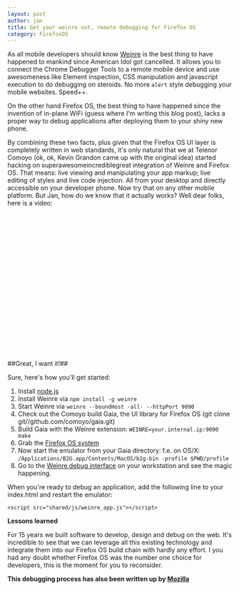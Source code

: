 ```yaml
---
layout: post
author: jan
title: Get your weinre out, remote debugging for Firefox OS
category: FirefoxOS
---
```


As all mobile developers should know
[Weinre](http://people.apache.org/~pmuellr/weinre/docs/latest/) is the best
thing to have happened to mankind since American Idol got cancelled. It allows
you to connect the Chrome Debugger Tools to a remote mobile device and use
awesomeness like Element inspection, CSS manipulation and javascript execution
to do debugging on steroids. No more `alert` style debugging your mobile
websites. Speed++.

On the other hand Firefox OS, the best thing to have happened since the
invention of in-plane WiFi (guess where I'm writing this blog post), lacks a
proper way to debug applications after deploying them to your shiny new phone.

By combining these two facts, plus given that the Firefox OS UI layer is
completely written in web standards, it's only natural that we at Telenor
Comoyo (ok, ok, Kevin Grandon came up with the original idea) started hacking
on superawesomeincrediblegreat integration of Weinre and Firefox OS. That
means: live viewing and manipulating your app markup; live editing of styles
and live code injection. All from your desktop and directly accessible on your
developer phone. Now try that on any other mobile platform. But Jan, how do we
know that it actually works? Well dear folks, here is a video:

<!--
<iframe width="420" height="315" src="http://www.youtube.com/embed/UiZSEkdAKAA" frameborder="0"></iframe>
-->

<object width="420" height="315"><param name="movie" value="http://www.youtube.com/v/UiZSEkdAKAA?version=3&amp;hl=en_US"></param><param name="allowFullScreen" value="true"></param><param name="allowscriptaccess" value="always"></param><embed src="http://www.youtube.com/v/UiZSEkdAKAA?version=3&amp;hl=en_US" type="application/x-shockwave-flash" width="420" height="315" allowscriptaccess="always" allowfullscreen="true"></embed></object>


##Great, I want it!##

Sure, here's how you'll get started:

1. Install [node.js](http://nodejs.org)
2. Install Weinre via `npm install -g weinre`
3. Start Weinre via `weinre --boundHost -all- --httpPort 9090`
4. Check out the Comoyo build Gaia, the UI library for Firefox OS (git clone git//github.com/comoyo/gaia.git)
5. Build Gaia with the Weinre extension: `WEINRE=your.internal.ip:9090 make`
6. Grab the [Firefox OS system](http://ftp.mozilla.org/pub/mozilla.org/b2g/nightly/latest-mozilla-b2g18/)
7. Now start the emulator from your Gaia directory: f.e. on OS/X: `/Applications/B2G.app/Contents/MacOS/b2g-bin -profile $PWD/profile`
8. Go to the [Weinre debug interface](http://localhost:9090/client/#anonymous) on your workstation and see the magic happening.

When you're ready to debug an application, add the following line to your index.html and restart the emulator:

`<script src="shared/js/weinre_app.js"></script>`

**Lessons learned**

For 15 years we built software to develop, design and debug on the web. It's
incredible to see that we can leverage all this existing technology and
integrate them into our Firefox OS build chain with hardly any effort. I you
had any doubt whether Firefox OS was the number one choice for developers, this
is the moment for you to reconsider.

**This debugging process has also been written up by [Mozilla](https://hacks.mozilla.org/2013/01/remote-debugging-firefox-os-with-weinre/)**
